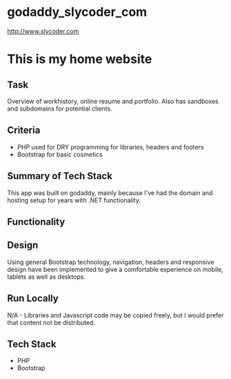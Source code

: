 # godaddy_slycoder_com
http://www.slycoder.com
# This is my home website

## Task

Overview of workhistory, online resume and portfolio.
Also has sandboxes and subdomains for potential clients.

## Criteria

- PHP used for DRY programming for libraries, headers and footers
- Bootstrap for basic cosmetics

## Summary of Tech Stack 
This app was built on godaddy, mainly because I've had the domain and hosting setup for years with .NET functionality.  

## Functionality

## Design
Using general Bootstrap technology, navigation, headers and responsive design have been implemented to give a comfortable experience on mobile, tablets as well as desktops.

## Run Locally
N/A - Libraries and Javascript code may be copied freely, but I would prefer that content not be distributed.

## Tech Stack
 - PHP
 - Bootstrap
